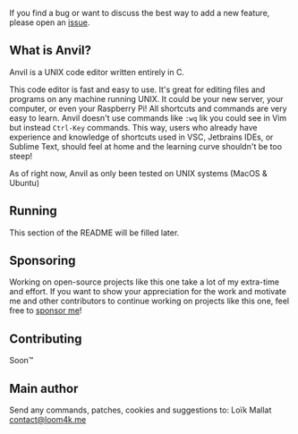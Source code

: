 If you find a bug or want to discuss the best way to add a new feature, please open an [issue](https://github.com/loom4k/anvil/issues).

## What is Anvil? ##
Anvil is a UNIX code editor written entirely in C.

This code editor is fast and easy to use. It's great for editing files and programs
on any machine running UNIX. It could be your new server, your computer, or even 
your Raspberry Pi! All shortcuts and commands are very easy to learn. Anvil doesn't 
use commands like `:wq` lik you could see in Vim but instead `Ctrl-Key` commands. 
This way, users who already have experience and knowledge of shortcuts used in 
VSC, Jetbrains IDEs, or Sublime Text, should feel at home and the learning curve 
shouldn't be too steep!

As of right now, Anvil as only been tested on UNIX systems (MacOS & Ubuntu)

## Running ##
This section of the README will be filled later.

## Sponsoring ##
Working on open-source projects like this one take a lot of my extra-time and 
effort. If you want to show your appreciation for the work and motivate me and 
other contributors to continue working on projects like this one, feel free to 
[sponsor me](https://github.com/sponsors/loom4k)!

## Contributing ##
Soon:tm:

## Main author ##
Send any commands, patches, cookies and suggestions to:
    Loïk Mallat <contact@loom4k.me>